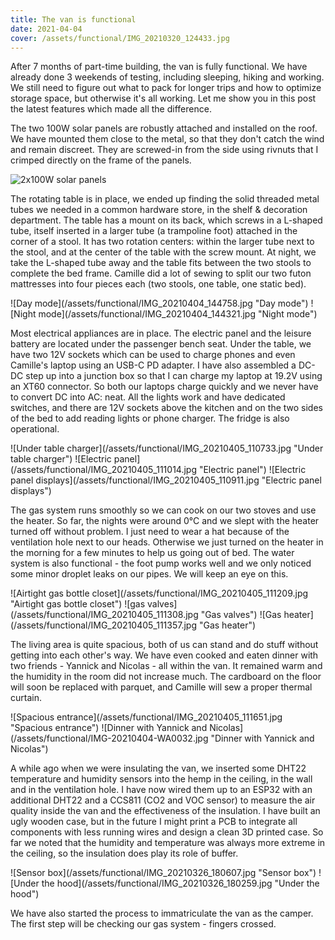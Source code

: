 ```yaml
---
title: The van is functional
date: 2021-04-04
cover: /assets/functional/IMG_20210320_124433.jpg
---
```


After 7 months of part-time building, the van is fully functional.
We have already done 3 weekends of testing, including sleeping, hiking and working.
We still need to figure out what to pack for longer trips and how to optimize storage space, but otherwise it's all working.
Let me show you in this post the latest features which made all the difference.

The two 100W solar panels are robustly attached and installed on the roof.
We have mounted them close to the metal, so that they don't catch the wind and remain discreet.
They are screwed-in from the side using rivnuts that I crimped directly on the frame of the panels.

![2x100W solar panels](/assets/functional/IMG-20210316-WA0008.jpg "2x100W solar panels")

The rotating table is in place, we ended up finding the solid threaded metal tubes we needed in a common hardware store, in the shelf & decoration department.
The table has a mount on its back, which screws in a L-shaped tube, itself inserted in a larger tube (a trampoline foot) attached in the corner of a stool.
It has two rotation centers: within the larger tube next to the stool, and at the center of the table with the screw mount.
At night, we take the L-shaped tube away and the table fits between the two stools to complete the bed frame.
Camille did a lot of sewing to split our two futon mattresses into four pieces each (two stools, one table, one static bed).

<div class="row-image">
![Day mode](/assets/functional/IMG_20210404_144758.jpg "Day mode")
![Night mode](/assets/functional/IMG_20210404_144321.jpg "Night mode")
</div>

Most electrical appliances are in place.
The electric panel and the leisure battery are located under the passenger bench seat.
Under the table, we have two 12V sockets which can be used to charge phones and even Camille's laptop using an USB-C PD adapter.
I have also assembled a DC-DC step up into a junction box so that I can charge my laptop at 19.2V using an XT60 connector.
So both our laptops charge quickly and we never have to convert DC into AC: neat.
All the lights work and have dedicated switches, and there are 12V sockets above the kitchen and on the two sides of the bed to add reading lights or phone charger.
The fridge is also operational.


<div class="row-image">
![Under table charger](/assets/functional/IMG_20210405_110733.jpg "Under table charger")
![Electric panel](/assets/functional/IMG_20210405_111014.jpg "Electric panel")
![Electric panel displays](/assets/functional/IMG_20210405_110911.jpg "Electric panel displays")
</div>

The gas system runs smoothly so we can cook on our two stoves and use the heater.
So far, the nights were around 0°C and we slept with the heater turned off without problem.
I just need to wear a hat because of the ventilation hole next to our heads.
Otherwise we just turned on the heater in the morning for a few minutes to help us going out of bed.
The water system is also functional - the foot pump works well and we only noticed some minor droplet leaks on our pipes.
We will keep an eye on this.

<div class="row-image">
![Airtight gas bottle closet](/assets/functional/IMG_20210405_111209.jpg "Airtight gas bottle closet")
![gas valves](/assets/functional/IMG_20210405_111308.jpg "Gas valves")
![Gas heater](/assets/functional/IMG_20210405_111357.jpg "Gas heater")
</div>

The living area is quite spacious, both of us can stand and do stuff without getting into each other's way.
We have even cooked and eaten dinner with two friends - Yannick and Nicolas - all within the van.
It remained warm and the humidity in the room did not increase much.
The cardboard on the floor will soon be replaced with parquet, and Camille will sew a proper thermal curtain.

<div class="row-image">
![Spacious entrance](/assets/functional/IMG_20210405_111651.jpg "Spacious entrance")
![Dinner with Yannick and Nicolas](/assets/functional/IMG-20210404-WA0032.jpg "Dinner with Yannick and Nicolas")
</div>

A while ago when we were insulating the van, we inserted some DHT22 temperature and humidity sensors into the hemp in the ceiling, in the wall and in the ventilation hole.
I have now wired them up to an ESP32 with an additional DHT22 and a CCS811 (CO2 and VOC sensor) to measure the air quality inside the van and the effectiveness of the insulation.
I have built an ugly wooden case, but in the future I might print a PCB to integrate all components with less running wires and design a clean 3D printed case.
So far we noted that the humidity and temperature was always more extreme in the ceiling, so the insulation does play its role of buffer.

<div class="row-image">
![Sensor box](/assets/functional/IMG_20210326_180607.jpg "Sensor box")
![Under the hood](/assets/functional/IMG_20210326_180259.jpg "Under the hood")
</div>

We have also started the process to immatriculate the van as the camper.
The first step will be checking our gas system - fingers crossed.
